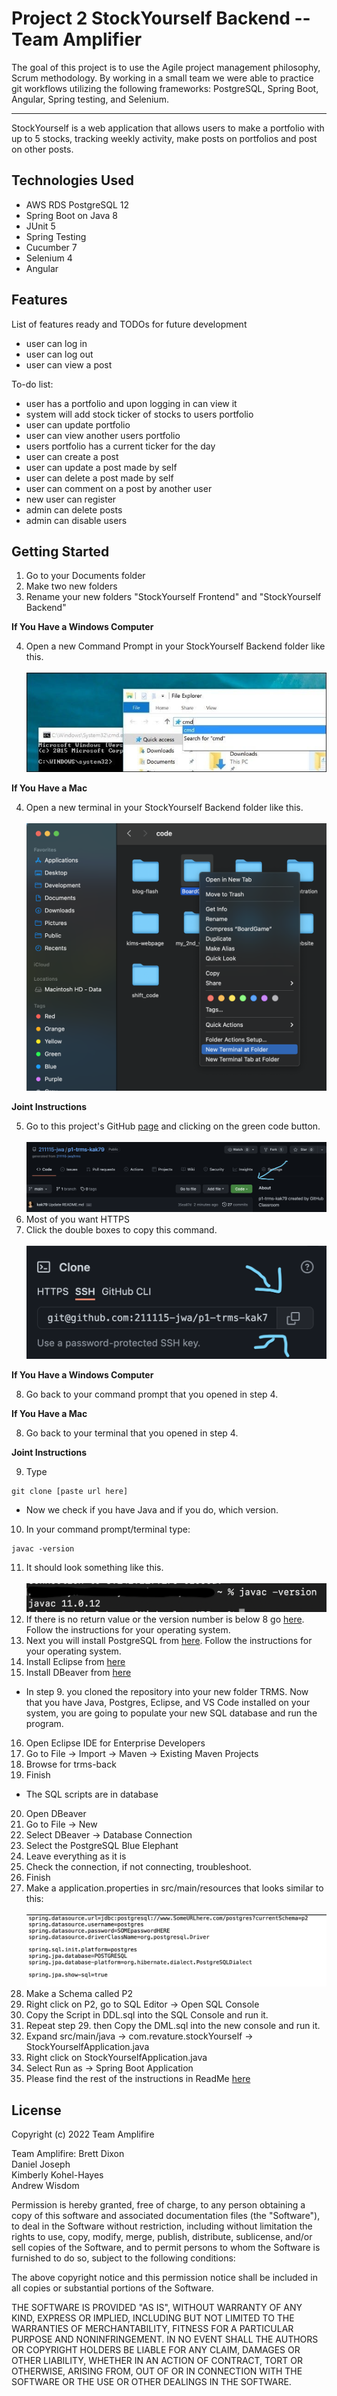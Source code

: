 # Project 2 StockYourself Backend -- Team Amplifier

The goal of this project is to use the Agile project management philosophy, Scrum methodology.  By working in a small team we were able to practice git workflows utilizing the following frameworks: PostgreSQL, Spring Boot, Angular, Spring testing, and Selenium.

--------

StockYourself is a web application that allows users to make a portfolio with up to 5 stocks, tracking weekly activity, make posts on portfolios and post on other posts. 


## Technologies Used

* AWS RDS PostgreSQL 12
* Spring Boot on Java 8
* JUnit 5
* Spring Testing
* Cucumber 7
* Selenium 4
* Angular

## Features

List of features ready and TODOs for future development

* user can log in 
* user can log out
* user can view a post


To-do list:

* user has a portfolio and upon logging in can view it
* system will add stock ticker of stocks to users portfolio
* user can update portfolio
* user can view another users portfolio
* users portfolio has a current ticker for the day
* user can create a post
* user can update a post made by self
* user can delete a post made by self
* user can comment on a post by another user
* new user can register
* admin can delete posts
* admin can disable users


## Getting Started

1. Go to your Documents folder
2. Make two new folders
3. Rename your new folders "StockYourself Frontend" and "StockYourself Backend"

**If You Have a Windows Computer**

4. Open a new Command Prompt in your StockYourself Backend folder like this. <br><br> ![cmd](./cmdPic.jpeg)

**If You Have a Mac**

4. Open a new terminal in your StockYourself Backend folder like this. <br><br> ![terminal](./terminalAtFolder.png)

**Joint Instructions**

5. Go to this project's GitHub [page](https://github.com/211115-jwa/P2-StockYourself-backend-Amplifier) and clicking on the green code button. <br><br> ![Green-Button](./here.png)
6. Most of you want HTTPS
7. Click the double boxes to copy this command. <br><br> ![copy](./Copy.png)

**If You Have a Windows Computer**

8. Go back to your command prompt that you opened in step 4.

**If You Have a Mac**

8. Go back to your terminal that you opened in step 4.

**Joint Instructions**

9. Type
```
git clone [paste url here]
```
- Now we check if you have Java and if you do, which version.
10. In your command prompt/terminal type:
```
javac -version
```
11. It should look something like this. <br><br> ![javaVersion](./javaVer.png)
12. If there is no return value or the version number is below 8 go [here](https://www3.ntu.edu.sg/home/ehchua/programming/howto/JDK_Howto.html). Follow the instructions for your operating system.
13. Next you will install PostgreSQL from [here](https://www.postgresqltutorial.com/install-postgresql/).  Follow the instructions for your operating system.
14. Install Eclipse from [here](https://www.eclipse.org/downloads/packages/installer)
15. Install DBeaver from [here](https://dbeaver.io/download/)
- In step 9. you cloned the repository into your new folder TRMS.  Now that you have Java, Postgres, Eclipse, and VS Code installed on your system, you are going to populate your new SQL database and run the program.
16. Open Eclipse IDE for Enterprise Developers
17. Go to File -> Import -> Maven -> Existing Maven Projects
18. Browse for trms-back
19. Finish
- The SQL scripts are in database
20. Open DBeaver
21. Go to File -> New
22. Select DBeaver -> Database Connection
23. Select the PostgreSQL Blue Elephant
24. Leave everything as it is
25. Check the connection, if not connecting, troubleshoot.
26. Finish
27. Make a application.properties in src/main/resources that looks similar to this: <br><br> ![copy](./props.png) 
28. Make a Schema called P2
29. Right click on P2, go to SQL Editor -> Open SQL Console
30. Copy the Script in DDL.sql into the SQL Console and run it.
31. Repeat step 29. then Copy the DML.sql into the new console and run it.
32. Expand src/main/java -> com.revature.stockYourself -> StockYourselfApplication.java
33. Right click on StockYourselfApplication.java
34. Select Run as -> Spring Boot Application 
35. Please find the rest of the instructions in ReadMe [here](https://github.com/211115-jwa/P2-StockYourself-Frontend-Amplifier)



## License

Copyright (c) 2022 Team Amplifire

Team Amplifire: 
          Brett Dixon <br>
          Daniel Joseph <br>
          Kimberly Kohel-Hayes <br>
          Andrew Wisdom <br>

Permission is hereby granted, free of charge, to any person obtaining a copy of this software and associated documentation files (the "Software"), to deal in the Software without restriction, including without limitation the rights to use, copy, modify, merge, publish, distribute, sublicense, and/or sell copies of the Software, and to permit persons to whom the Software is furnished to do so, subject to the following conditions:

The above copyright notice and this permission notice shall be included in all copies or substantial portions of the Software.


THE SOFTWARE IS PROVIDED "AS IS", WITHOUT WARRANTY OF ANY KIND, EXPRESS OR IMPLIED, INCLUDING BUT NOT LIMITED TO THE WARRANTIES OF MERCHANTABILITY, FITNESS FOR A PARTICULAR PURPOSE AND NONINFRINGEMENT. IN NO EVENT SHALL THE AUTHORS OR COPYRIGHT HOLDERS BE LIABLE FOR ANY CLAIM, DAMAGES OR OTHER LIABILITY, WHETHER IN AN ACTION OF CONTRACT, TORT OR OTHERWISE, ARISING FROM, OUT OF OR IN CONNECTION WITH THE SOFTWARE OR THE USE OR OTHER DEALINGS IN THE SOFTWARE.


